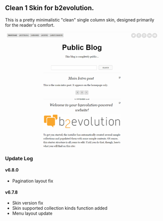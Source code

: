 ## Clean 1 Skin for b2evolution.

This is a pretty minimalistic "clean" single column skin, designed primarily for the reader's comfort.

<img src="skinshot.png"/>

### Update Log

#### v6.8.0

- Pagination layout fix

#### v6.7.8

- Skin version fix
- Skin supported collection kinds function added
- Menu layout update
